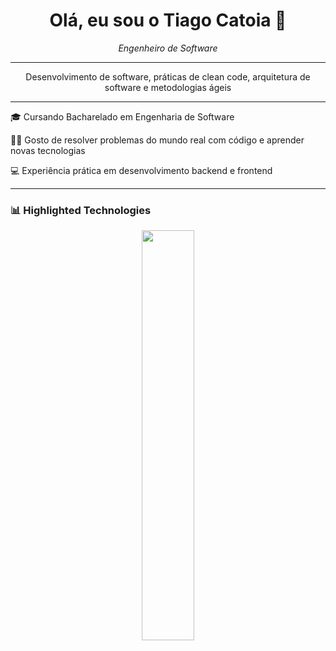 <h1 align="center">Olá, eu sou o Tiago Catoia 👋</h1>

<p align="center">
  <em>Engenheiro de Software</em>
</p>

---

<p align="center">
  Desenvolvimento de software, práticas de clean code, arquitetura de software e metodologias ágeis
</p>

---

<p align="left">
  🎓 Cursando Bacharelado em Engenharia de Software
</p>
<p align="left">
  🧑‍💻 Gosto de resolver problemas do mundo real com código e aprender novas tecnologias
</p>
<p align="left">
  💻 Experiência prática em desenvolvimento backend e frontend
</p>

---

### 📊 Highlighted Technologies

<p align="center">
  <img width="41%" src="https://github-readme-stats.vercel.app/api/top-langs/?username=TiagoCatoia&layout=compact&hide_border=true&title_color=8f00ff&text_color=ffffff&bg_color=0d1117" />
</p>
<div align="left">
 </div>
 
